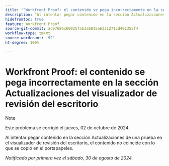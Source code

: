 ```yaml
---
title: '“Workfront Proof: el contenido se pega incorrectamente en la sección Actualizaciones del visualizador de revisión del escritorio”'
description: “Al intentar pegar contenido en la sección Actualizaciones de una prueba en el visualizador de revisión del escritorio, el contenido no coincide con lo que se copió en el portapapeles”.
hidefromtoc: true
feature: Workfront Proof
source-git-commit: ac07686c60025fab3ab815a6321271cd401355f4
workflow-type: tm+mt
source-wordcount: '92'
ht-degree: 100%

---
```


# Workfront Proof: el contenido se pega incorrectamente en la sección Actualizaciones del visualizador de revisión del escritorio

>[!NOTE]
>
>Este problema se corrigió el jueves, 02 de octubre de 2024.

Al intentar pegar contenido en la sección Actualizaciones de una prueba en el visualizador de revisión del escritorio, el contenido no coincide con lo que se copió en el portapapeles.

_Notificado por primera vez el sábado, 30 de agosto de 2024._
